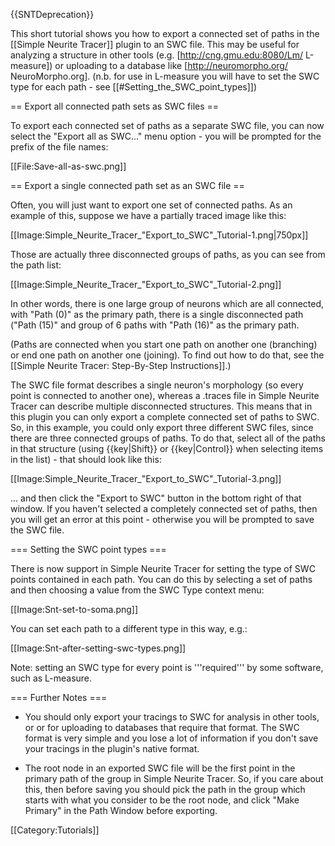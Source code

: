 {{SNTDeprecation}}

This short tutorial shows you how to export a connected set of paths in the [[Simple Neurite Tracer]] plugin to an SWC file.  This may be useful for analyzing a structure in other tools (e.g. [http://cng.gmu.edu:8080/Lm/ L-measure]) or uploading to a database like [http://neuromorpho.org/ NeuroMorpho.org].  (n.b. for use in L-measure you will have to set the SWC type for each path - see [[#Setting_the_SWC_point_types]])

== Export all connected path sets as SWC files ==

To export each connected set of paths as a separate SWC file, you can now select the "Export all as SWC..." menu option - you will be prompted for the prefix of the file names:

[[File:Save-all-as-swc.png]]

== Export a single connected path set as an SWC file ==

Often, you will just want to export one set of connected paths.  As an example of this, suppose we have a partially traced image like this:

[[Image:Simple_Neurite_Tracer_"Export_to_SWC"_Tutorial-1.png|750px]]

Those are actually three disconnected groups of paths, as you can see from the path list:

[[Image:Simple_Neurite_Tracer_"Export_to_SWC"_Tutorial-2.png]]

In other words, there is one large group of neurons which are all connected, with "Path (0)" as the primary path, there is a single disconnected path ("Path (15)" and group of 6 paths with "Path (16)" as the primary path.

(Paths are connected when you start one path on another one (branching) or end one path on another one (joining).  To find out how to do that, see the [[Simple Neurite Tracer: Step-By-Step Instructions]].)

The SWC file format describes a single neuron's morphology (so every point is connected to another one), whereas a .traces file in Simple Neurite Tracer can describe multiple disconnected structures.  This means that in this plugin you can only export a complete connected set of paths to SWC.  So, in this example, you could only export three different SWC files, since there are three connected groups of paths.  To do that, select all of the paths in that structure (using {{key|Shift}} or {{key|Control}} when selecting items in the list) - that should look like this:

[[Image:Simple_Neurite_Tracer_"Export_to_SWC"_Tutorial-3.png]]

... and then click the "Export to SWC" button in the bottom right of that window.  If you haven't selected a completely connected set of paths, then you will get an error at this point - otherwise you will be prompted to save the SWC file.

=== Setting the SWC point types ===

There is now support in Simple Neurite Tracer for setting the type of SWC points contained in each path.  You can do this by selecting a set of paths and then choosing a value from the SWC Type context menu:

[[Image:Snt-set-to-soma.png]]

You can set each path to a different type in this way, e.g.:

[[Image:Snt-after-setting-swc-types.png]]

Note: setting an SWC type for every point is '''required''' by some software, such as L-measure.

=== Further Notes ===

* You should only export your tracings to SWC for analysis in other tools, or or for uploading to databases that require that format.  The SWC format is very simple and you lose a lot of information if you don't save your tracings in the plugin's native format.

* The root node in an exported SWC file will be the first point in the primary path of the group in Simple Neurite Tracer.  So, if you care about this, then before saving you should pick the path in the group which starts with what you consider to be the root node, and click "Make Primary" in the Path Window before exporting.

[[Category:Tutorials]]
